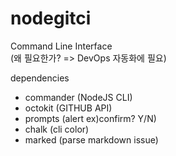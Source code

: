 # nodegitci

Command Line Interface  
(왜 필요한가? => DevOps 자동화에 필요)

dependencies

- commander (NodeJS CLI)
- octokit (GITHUB API)
- prompts (alert ex)confirm? Y/N)
- chalk (cli color)
- marked (parse markdown issue)
